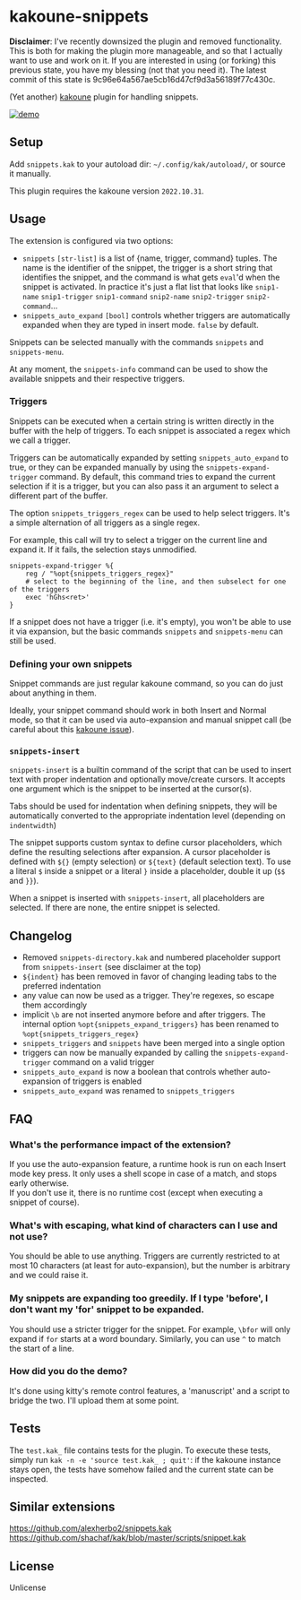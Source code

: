# kakoune-snippets

**Disclaimer**: I've recently downsized the plugin and removed functionality. This is both for making the plugin more manageable, and so that I actually want to use and work on it. If you are interested in using (or forking) this previous state, you have my blessing (not that you need it). The latest commit of this state is 9c96e64a567ae5cb16d47cf9d3a56189f77c430c.

(Yet another) [kakoune](http://kakoune.org) plugin for handling snippets.

[![demo](https://asciinema.org/a/217470.png)](https://asciinema.org/a/217470)

## Setup

Add `snippets.kak` to your autoload dir: `~/.config/kak/autoload/`, or source it manually.

This plugin requires the kakoune version `2022.10.31`.

## Usage

The extension is configured via two options:
* `snippets` `[str-list]` is a list of {name, trigger, command} tuples. The name is the identifier of the snippet, the trigger is a short string that identifies the snippet, and the command is what gets `eval`'d when the snippet is activated. In practice it's just a flat list that looks like `snip1-name` `snip1-trigger` `snip1-command` `snip2-name` `snip2-trigger` `snip2-command`...  
* `snippets_auto_expand` `[bool]` controls whether triggers are automatically expanded when they are typed in insert mode. `false` by default.  

Snippets can be selected manually with the commands `snippets` and `snippets-menu`.

At any moment, the `snippets-info` command can be used to show the available snippets and their respective triggers.

### Triggers

Snippets can be executed when a certain string is written directly in the buffer with the help of triggers. To each snippet is associated a regex which we call a trigger.

Triggers can be automatically expanded by setting `snippets_auto_expand` to true, or they can be expanded manually by using the `snippets-expand-trigger` command. By default, this command tries to expand the current selection if it is a trigger, but you can also pass it an argument to select a different part of the buffer.

The option `snippets_triggers_regex` can be used to help select triggers. It's a simple alternation of all triggers as a single regex.

For example, this call will try to select a trigger on the current line and expand it. If it fails, the selection stays unmodified.
```
snippets-expand-trigger %{
    reg / "%opt{snippets_triggers_regex}"
    # select to the beginning of the line, and then subselect for one of the triggers
    exec 'hGhs<ret>'
}
```

If a snippet does not have a trigger (i.e. it's empty), you won't be able to use it via expansion, but the basic commands `snippets` and `snippets-menu` can still be used.

### Defining your own snippets

Snippet commands are just regular kakoune command, so you can do just about anything in them.

Ideally, your snippet command should work in both Insert and Normal mode, so that it can be used via auto-expansion and manual snippet call (be careful about this [kakoune issue](https://github.com/mawww/kakoune/issues/1916)).

### `snippets-insert`

`snippets-insert` is a builtin command of the script that can be used to insert text with proper indentation and optionally move/create cursors. It accepts one argument which is the snippet to be inserted at the cursor(s).

Tabs should be used for indentation when defining snippets, they will be automatically converted to the appropriate indentation level (depending on `indentwidth`)

The snippet supports custom syntax to define cursor placeholders, which define the resulting selections after expansion. A cursor placeholder is defined with `${}` (empty selection) or `${text}` (default selection text). To use a literal `$` inside a snippet or a literal `}` inside a placeholder, double it up (`$$` and `}}`).

When a snippet is inserted with `snippets-insert`, all placeholders are selected. If there are none, the entire snippet is selected.

## Changelog

* Removed `snippets-directory.kak` and numbered placeholder support from `snippets-insert` (see disclaimer at the top)  
* `${indent}` has been removed in favor of changing leading tabs to the preferred indentation  
* any value can now be used as a trigger. They're regexes, so escape them accordingly  
* implicit `\b` are not inserted anymore before and after triggers. The internal option `%opt{snippets_expand_triggers}` has been renamed to `%opt{snippets_triggers_regex}`  
* `snippets_triggers` and `snippets` have been merged into a single option  
* triggers can now be manually expanded by calling the `snippets-expand-trigger` command on a valid trigger  
* `snippets_auto_expand` is now a boolean that controls whether auto-expansion of triggers is enabled  
* `snippets_auto_expand` was renamed to `snippets_triggers`  

## FAQ

### What's the performance impact of the extension?

If you use the auto-expansion feature, a runtime hook is run on each Insert mode key press. It only uses a shell scope in case of a match, and stops early otherwise.  
If you don't use it, there is no runtime cost (except when executing a snippet of course).

### What's with escaping, what kind of characters can I use and not use?

You should be able to use anything. Triggers are currently restricted to at most 10 characters (at least for auto-expansion), but the number is arbitrary and we could raise it.

### My snippets are expanding too greedily. If I type 'before', I don't want my 'for' snippet to be expanded.

You should use a stricter trigger for the snippet. For example, `\bfor` will only expand if `for` starts at a word boundary. Similarly, you can use `^` to match the start of a line.

### How did you do the demo?

It's done using kitty's remote control features, a 'manuscript' and a script to bridge the two. I'll upload them at some point.

## Tests

The `test.kak_` file contains tests for the plugin. To execute these tests, simply run `kak -n -e 'source test.kak_ ; quit'`: if the kakoune instance stays open, the tests have somehow failed and the current state can be inspected.

## Similar extensions

https://github.com/alexherbo2/snippets.kak  
https://github.com/shachaf/kak/blob/master/scripts/snippet.kak  

## License

Unlicense
